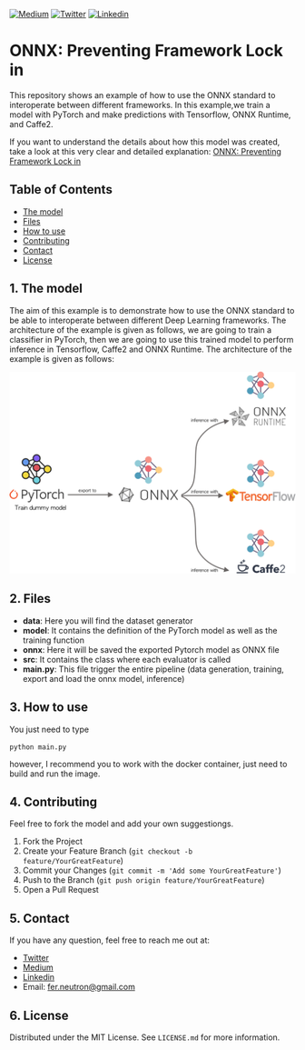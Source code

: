 <!-- PROJECT SHIELDS -->
<!--
*** I'm using markdown "reference style" links for readability.
*** Reference links are enclosed in brackets [ ] instead of parentheses ( ).
*** See the bottom of this document for the declaration of the reference variables
*** for contributors-url, forks-url, etc. This is an optional, concise syntax you may use.
*** https://www.markdownguide.org/basic-syntax/#reference-style-links
-->
[![Medium][medium-shield]][medium-url]
[![Twitter][twitter-shield]][twitter-url]
[![Linkedin][linkedin-shield]][linkedin-url]

# ONNX: Preventing Framework Lock in
This repository shows an example of how to use the ONNX standard to interoperate between different frameworks. In this example,we train a model with PyTorch and make predictions with Tensorflow, ONNX Runtime, and Caffe2.

If you want to understand the details about how this model was created, take a look at this very clear and detailed explanation: <a href="https://towardsdatascience.com/onnx-preventing-framework-lock-in-9a798fb34c92?sk=01260e2fb9249831726607b489f7ce32"> ONNX: Preventing Framework Lock in </a>

<!-- TABLE OF CONTENTS -->
## Table of Contents

* [The model](#the-model)
* [Files](#files)
* [How to use](#how-to-use)
* [Contributing](#contributing)
* [Contact](#contact)
* [License](#license)

<!-- the-model -->
## 1. The model
The aim of this example is to demonstrate how to use the ONNX standard to be able to interoperate between different Deep Learning frameworks. The architecture of the example is given as follows, we are going to train a classifier in PyTorch, then we are going to use this trained model to perform inference in Tensorflow, Caffe2 and ONNX Runtime. The architecture of the example is given as follows:

<p align="center">
<img src='img/example.jpg'>
</p>

<!-- files -->
## 2. Files
* **data**: Here you will find the dataset generator
* **model**: It contains the definition of the PyTorch model as well as the training function
* **onnx**: Here it will be saved the exported Pytorch model as ONNX file
* **src**: It contains the class where each evaluator is called
* **main.py**: This file trigger the entire pipeline (data generation, training, export and load the onnx model, inference)


<!-- how-to-use -->
## 3. How to use
You just need to type

```SH
python main.py
```
however, I recommend you to work with the docker container, just need to build and run the image.

<!-- contributing -->
## 4. Contributing
Feel free to fork the model and add your own suggestiongs.

1. Fork the Project
2. Create your Feature Branch (`git checkout -b feature/YourGreatFeature`)
3. Commit your Changes (`git commit -m 'Add some YourGreatFeature'`)
4. Push to the Branch (`git push origin feature/YourGreatFeature`)
5. Open a Pull Request

<!-- contact -->
## 5. Contact
If you have any question, feel free to reach me out at:
* <a href="https://twitter.com/Fernando_LpzV">Twitter</a>
* <a href="https://medium.com/@fer.neutron">Medium</a>
* <a href="https://www.linkedin.com/in/fernando-lopezvelasco/">Linkedin</a>
* Email: fer.neutron@gmail.com

<!-- license -->
## 6. License
Distributed under the MIT License. See ``LICENSE.md`` for more information.


<!-- MARKDOWN LINKS & IMAGES -->
<!-- https://www.markdownguide.org/basic-syntax/#reference-style-links -->
[medium-shield]: https://img.shields.io/badge/medium-%2312100E.svg?&style=for-the-badge&logo=medium&logoColor=white
[medium-url]: https://medium.com/@fer.neutron
[twitter-shield]: https://img.shields.io/badge/twitter-%231DA1F2.svg?&style=for-the-badge&logo=twitter&logoColor=white
[twitter-url]: https://twitter.com/Fernando_LpzV
[linkedin-shield]: https://img.shields.io/badge/linkedin-%230077B5.svg?&style=for-the-badge&logo=linkedin&logoColor=white
[linkedin-url]: https://www.linkedin.com/in/fernando-lopezvelasco/